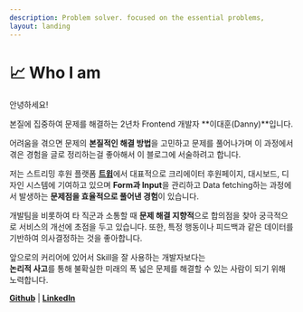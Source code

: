 ```yaml
---
description: Problem solver. focused on the essential problems,
layout: landing
---
```


# 📈 Who I am

안녕하세요!

본질에 집중하여 문제를 해결하는 2년차 Frontend 개발자 **이대훈(Danny)**입니다.

어려움을 겪으면 문제의 **본질적인 해결 방법**을 고민하고 문제를 풀어나가며 이 과정에서 겪은 경험을 글로 정리하는걸 좋아해서 이 블로그에 서술하려고 합니다.



저는 스트리밍 후원 플랫폼 [**트윕**](https://app.twip.kr/donate/dann11y)에서 대표적으로 크리에이터 후원페이지, 대시보드, 디자인 시스템에 기여하고 있으며 **Form과 Input**을 관리하고 Data fetching하는 과정에서 발생하는 **문제점을 효율적으로 풀어낸 경험**이 있습니다.



개발팀을 비롯하여 타 직군과 소통할 때 **문제 해결 지향적**으로 합의점을 찾아 궁극적으로 서비스의 개선에 초점을 두고 있습니다. 또한, 특정 행동이나 피드백과 같은 데이터를 기반하여 의사결정하는 것을 좋아합니다.



앞으로의 커리어에 있어서 Skill을 잘 사용하는 개발자보다는\
**논리적 사고**를 통해 불확실한 미래의 폭 넓은 문제를 해결할 수 있는 사람이 되기 위해 노력합니다.



[**Github**](http://github.com/dann1y) | [**LinkedIn**](https://www.linkedin.com/in/danny-lee17/)
